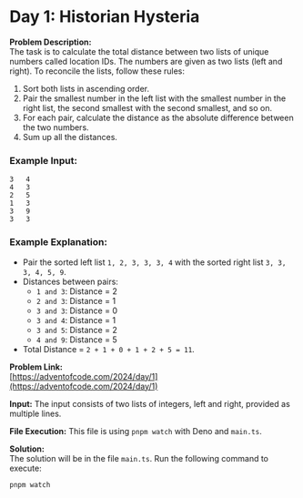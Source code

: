 # Day 1: Historian Hysteria

**Problem Description:**\
The task is to calculate the total distance between two lists of unique numbers
called location IDs. The numbers are given as two lists (left and right). To
reconcile the lists, follow these rules:

1. Sort both lists in ascending order.
2. Pair the smallest number in the left list with the smallest number in the
   right list, the second smallest with the second smallest, and so on.
3. For each pair, calculate the distance as the absolute difference between the
   two numbers.
4. Sum up all the distances.

### Example Input:

```
3   4
4   3
2   5
1   3
3   9
3   3
```

### Example Explanation:

- Pair the sorted left list `1, 2, 3, 3, 3, 4` with the sorted right list
  `3, 3, 3, 4, 5, 9`.
- Distances between pairs:
  - `1 and 3`: Distance = 2
  - `2 and 3`: Distance = 1
  - `3 and 3`: Distance = 0
  - `3 and 4`: Distance = 1
  - `3 and 5`: Distance = 2
  - `4 and 9`: Distance = 5
- Total Distance = `2 + 1 + 0 + 1 + 2 + 5 = 11`.

**Problem Link:**\
[https://adventofcode.com/2024/day/1](https://adventofcode.com/2024/day/1)

**Input:** The input consists of two lists of integers, left and right, provided
as multiple lines.

**File Execution:** This file is using `pnpm watch` with Deno and `main.ts`.

**Solution:**\
The solution will be in the file `main.ts`. Run the following command to
execute:

```bash
pnpm watch
```
